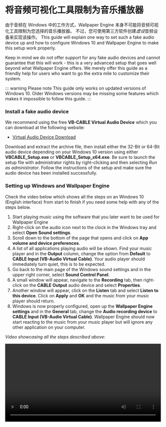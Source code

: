 # 将音频可视化工具限制为音乐播放器

由于音频在 Windows 中的工作方式，Wallpaper Engine 本身不可能将音频可视化工具限制为您选择的音乐播放器。 不过，您可使用第三方软件创建*虚设*音频设备来实现该操作。 This guide will explain one way to set such a fake audio device up and how to configure Windows 10 and Wallpaper Engine to make this setup work properly.

Keep in mind we do not offer support for any fake audio devices and cannot guarantee that this will work - this is a very advanced setup that goes well beyond what Wallpaper Engine offers. We merely offer this guide as a friendly help for users who want to go the extra mile to customize their system.

::: warning
Please note This guide only works on updated versions of Windows 10. Older Windows versions may be missing some features which makes it impossible to follow this guide.
:::

### Install a fake audio device

We recommend using the free **VB-CABLE Virtual Audio Device** which you can download at the following website:

* [Virtual Audio Device Download](https://www.vb-audio.com/Cable/)

Download and extract the archive file, then install either the 32-Bit or 64-Bit audio device depending on your Windows 10 version using either **VBCABLE_Setup.exe** or **VBCABLE_Setup_x64.exe**. Be sure to launch the setup file with administrator rights by right-clicking and then selecting *Run as administrator*. Follow the instructions of the setup and make sure the audio device has been installed successfully.

### Setting up Windows and Wallpaper Engine

Check the video below which shows all the steps on an Windows 10 (English interface) from start to finish if you need some help with any of the steps below.

1. Start playing music using the software that you later want to be used for Wallpaper Engine
2. Right-click on the audio icon next to the clock in the Windows tray and select **Open Sound settings**.
3. Scroll down to the bottom of the page that opens and click on **App volume and device preferences**.
4. A list of all applications playing audio will be shown. Find your music player and in the **Output** column, change the option from **Default** to **CABLE Input (VB-Audio Virtual Cable)**. Your audio player should immediately turn quiet, this is to be expected.
5. Go back to the main page of the Windows sound settings and in the upper right corner, select **Sound Control Panel**.
6. A small window will appear, navigate to the **Recording** tab, then right-click on the **CABLE Output** audio device and select **Properties**.
7. Another window will appear, click on the **Listen** tab and select **Listen to this device**. Click on **Apply** and **OK** and the music from your music player should return.
8. Windows is now properly configured, open up the **Wallpaper Engine settings** and in the **General** tab, change the **Audio recording device** to **CABLE Input (VB-Audio Virtual Cable)**. Wallpaper Engine should now start reacting to the music from your music player but will ignore any other application on your computer.

*Video showcasing all the steps described above:*

<video width="100%" controls>
  <source src="/videos/audioinputdevice.mp4" type="video/mp4">
  Your browser does not support the video tag.
</video>

